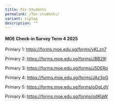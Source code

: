 ```yaml
---
title: For Students
permalink: /for-students/
variant: tiptap
description: ""
---
```

<h4><strong>MOE Check-in Survey Term 4 2025</strong></h4>
<p></p>
<p>Primary 1<em>: </em><a href="https://forms.moe.edu.sg/forms/vKLzn7" rel="noopener nofollow" target="_blank">https://forms.moe.edu.sg/forms/vKLzn7</a>
</p>
<p>Primary 2: <a href="https://forms.moe.edu.sg/forms/JBB29l" rel="noopener nofollow" target="_blank">https://forms.moe.edu.sg/forms/JBB29l</a>
</p>
<p>Primary 3: <a href="https://forms.moe.edu.sg/forms/J5DERp" rel="noopener nofollow" target="_blank">https://forms.moe.edu.sg/forms/J5DERp</a>
</p>
<p>Primary 4: <a href="https://forms.moe.edu.sg/forms/JAz3pG" rel="noopener nofollow" target="_blank">https://forms.moe.edu.sg/forms/JAz3pG</a>
</p>
<p>Primary 5: <a href="https://forms.moe.edu.sg/forms/oOqLdV" rel="noopener nofollow" target="_blank">https://forms.moe.edu.sg/forms/oOqLdV</a>
</p>
<p>Primary 6: <a href="https://forms.moe.edu.sg/forms/odKlaW" rel="noopener nofollow" target="_blank">https://forms.moe.edu.sg/forms/odKlaW</a>
</p>
<p></p>
<p></p>